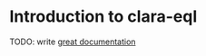# Introduction to clara-eql

TODO: write [great documentation](http://jacobian.org/writing/what-to-write/)
